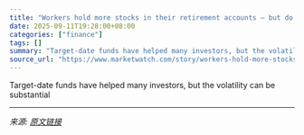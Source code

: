 ```yaml
---
title: "Workers hold more stocks in their retirement accounts — but do they know the risk?"
date: 2025-09-11T19:28:00+08:00
categories: ["finance"]
tags: []
summary: "Target-date funds have helped many investors, but the volatility can be substantial"
source_url: "https://www.marketwatch.com/story/workers-hold-more-stocks-in-their-retirement-accounts-but-do-they-know-the-risk-daaafd1d?mod=mw_rss_topstories"
---
```


Target-date funds have helped many investors, but the volatility can be substantial

---

*来源: [原文链接](https://www.marketwatch.com/story/workers-hold-more-stocks-in-their-retirement-accounts-but-do-they-know-the-risk-daaafd1d?mod=mw_rss_topstories)*
